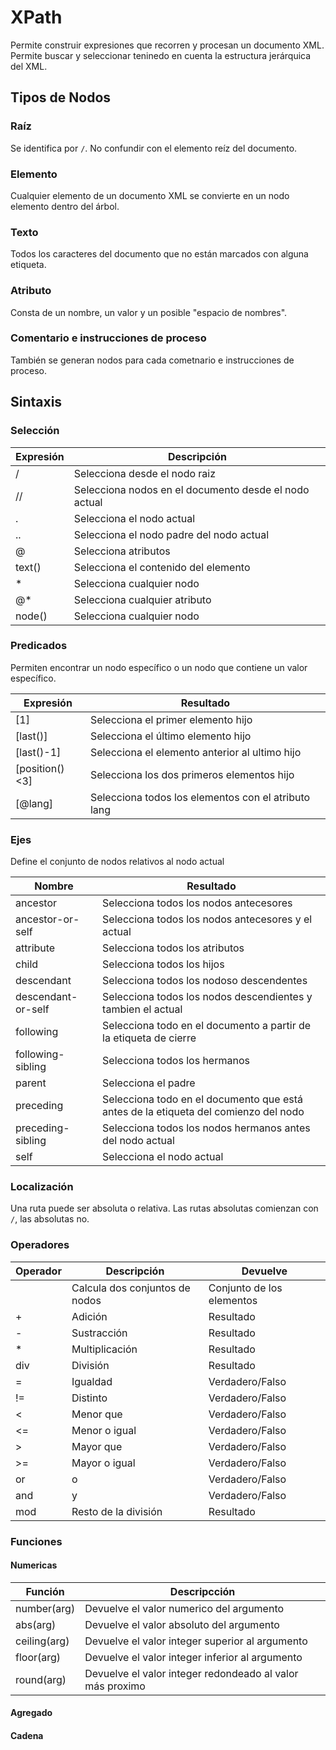 # XPath
Permite construir expresiones que recorren y procesan un documento XML. Permite buscar y seleccionar teninedo en cuenta la estructura jerárquica del XML.

## Tipos de Nodos
### Raíz
Se identifica por `/`. No confundir con el elemento reíz del documento.


### Elemento
Cualquier elemento de un documento XML se convierte en un nodo elemento dentro del árbol.


### Texto
Todos los caracteres del documento que no están marcados con alguna etiqueta.


### Atributo
Consta de un nombre, un valor y un posible "espacio de nombres".


### Comentario e instrucciones de proceso
También se generan nodos para cada cometnario e instrucciones de proceso.


## Sintaxis
### Selección
| Expresión | Descripción                                           |
| --------- | ----------------------------------------------------- |
| /         | Selecciona desde el nodo raiz                         |
| //        | Selecciona nodos en el documento desde el nodo actual |
| .         | Selecciona el nodo actual                             |
| ..        | Selecciona el nodo padre del nodo actual              |
| @         | Selecciona atributos                                  |
| text()    | Selecciona el contenido del elemento                  |
| *         | Selecciona cualquier nodo                             |
| @*        | Selecciona cualquier atributo                         |
| node()    | Selecciona cualquier nodo                                                      |


### Predicados
Permiten encontrar un nodo específico o un nodo que contiene un valor específico.

| Expresión      | Resultado                                           |
| -------------- | --------------------------------------------------- |
| [1]            | Selecciona el primer elemento hijo                  |
| [last()]       | Selecciona el último elemento hijo                  |
| [last()-1]     | Selecciona el elemento anterior al ultimo hijo      |
| [position()<3] | Selecciona los dos primeros elementos hijo          |
| [@lang]        | Selecciona todos los elementos con el atributo lang |


### Ejes
Define el conjunto de nodos relativos al nodo actual

| Nombre             | Resultado                                                                           |
| ------------------ | ----------------------------------------------------------------------------------- |
| ancestor           | Selecciona todos los nodos antecesores                                              |
| ancestor-or-self   | Selecciona todos los nodos antecesores y el actual                                  |
| attribute          | Selecciona todos los atributos                                                      |
| child              | Selecciona todos los hijos                                                          |
| descendant         | Selecciona todos los nodoso descendentes                                            |
| descendant-or-self | Selecciona todos los nodos descendientes y tambien el actual                        |
| following          | Selecciona todo en el documento a partir de la etiqueta de cierre                   |
| following-sibling  | Selecciona todos los hermanos                                                       |
| parent             | Selecciona el padre                                                                 |
| preceding          | Selecciona todo en el documento que está antes de la etiqueta del comienzo del nodo |
| preceding-sibling  | Selecciona todos los nodos hermanos antes del nodo actual                           |
| self               | Selecciona el nodo actual                                                           | 


### Localización
Una ruta puede ser absoluta o relativa. Las rutas absolutas comienzan con `/`, las absolutas no.


### Operadores

| Operador | Descripción                    | Devuelve                  |
| -------- | ------------------------------ | ------------------------- |
|          | Calcula dos conjuntos de nodos | Conjunto de los elementos |
| +        | Adición                        | Resultado                 |
| -        | Sustracción                    | Resultado                 |
| *        | Multiplicación                 | Resultado                 |
| div      | División                       | Resultado                 |
| =        | Igualdad                       | Verdadero/Falso           |
| !=       | Distinto                       | Verdadero/Falso           |
| <        | Menor que                      | Verdadero/Falso           |
| <=       | Menor o igual                  | Verdadero/Falso           |
| >        | Mayor que                      | Verdadero/Falso           |
| >=       | Mayor o igual                  | Verdadero/Falso           |
| or       | o                              | Verdadero/Falso           |
| and      | y                              | Verdadero/Falso           |
| mod      | Resto de la división           | Resultado                 |


### Funciones

#### Numericas

| Función      | Descripcción                                              |
| ------------ | --------------------------------------------------------- |
| number(arg)  | Devuelve el valor numerico del argumento                  |
| abs(arg)     | Devuelve el valor absoluto del argumento                  |
| ceiling(arg) | Devuelve el valor integer superior al argumento           |
| floor(arg)   | Devuelve el valor integer inferior al argumento           |
| round(arg)   | Devuelve el valor integer redondeado al valor más proximo | 

#### Agregado

#### Cadena